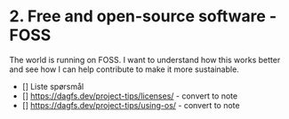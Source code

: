 # 2. Free and open-source software - FOSS
The world is running on FOSS. I want to understand how this works better and see how I can help contribute to make it more sustainable. 

- [] Liste spørsmål
- [] https://dagfs.dev/project-tips/licenses/ - convert to note
- [] https://dagfs.dev/project-tips/using-os/ - convert to note